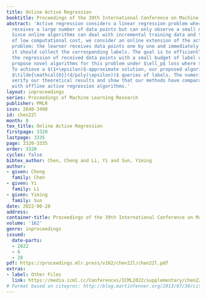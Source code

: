 ```yaml
---
title: Online Active Regression
booktitle: Proceedings of the 39th International Conference on Machine Learning
abstract: 'Active regression considers a linear regression problem where the learner
  receives a large number of data points but can only observe a small number of labels.
  Since online algorithms can deal with incremental training data and take advantage
  of low computational cost, we consider an online extension of the active regression
  problem: the learner receives data points one by one and immediately decides whether
  it should collect the corresponding labels. The goal is to efficiently maintain
  the regression of received data points with a small budget of label queries. We
  propose novel algorithms for this problem under $\ell_p$ loss where $p\in[1,2]$.
  To achieve a $(1+\epsilon)$-approximate solution, our proposed algorithms only requires
  $\tilde{\mathcal{O}}(d/poly(\epsilon))$ queries of labels. The numerical results
  verify our theoretical results and show that our methods have comparable performance
  with offline active regression algorithms.'
layout: inproceedings
series: Proceedings of Machine Learning Research
publisher: PMLR
issn: 2640-3498
id: chen22l
month: 0
tex_title: Online Active Regression
firstpage: 3320
lastpage: 3335
page: 3320-3335
order: 3320
cycles: false
bibtex_author: Chen, Cheng and Li, Yi and Sun, Yiming
author:
- given: Cheng
  family: Chen
- given: Yi
  family: Li
- given: Yiming
  family: Sun
date: 2022-06-28
address:
container-title: Proceedings of the 39th International Conference on Machine Learning
volume: '162'
genre: inproceedings
issued:
  date-parts:
  - 2022
  - 6
  - 28
pdf: https://proceedings.mlr.press/v162/chen22l/chen22l.pdf
extras:
- label: Other Files
  link: https://media.icml.cc/Conferences/ICML2022/supplementary/chen22l-supp.zip
# Format based on citeproc: http://blog.martinfenner.org/2013/07/30/citeproc-yaml-for-bibliographies/
---
```

